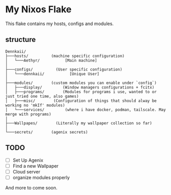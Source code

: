 # My Nixos Flake

This flake contains my hosts, configs and modules.

## structure

```
Dennkaii/
├───hosts/          (machine specific configuration)
│   └───Aethyr/           [Main machine]
│
├───configs/          (User specific configuration)
│   └───dennkaii/           [Unique User]
│
├───modules/        (custom modules you can enable under `config`)
│   ├───display/         (Window managers configurations + fcitx)
│   ├───programs/        (Modules for programs i use, wanted to or just tried one time, also games)
│   ├───misc/        (Configuration of things that should alway be working no 'mkIf' modules)
│   └───services/         (where i have docker, podman, tailscale. May merge with programs)
│
├───Wallpapes/        (Literally my wallpaper collection so far)
│
└───secrets/        (agenix secrets)
```

## TODO
- [ ] Set Up Agenix
- [ ] Find a new Wallpaper
- [ ] Cloud server
- [ ] organize modules properly

And more to come soon.
